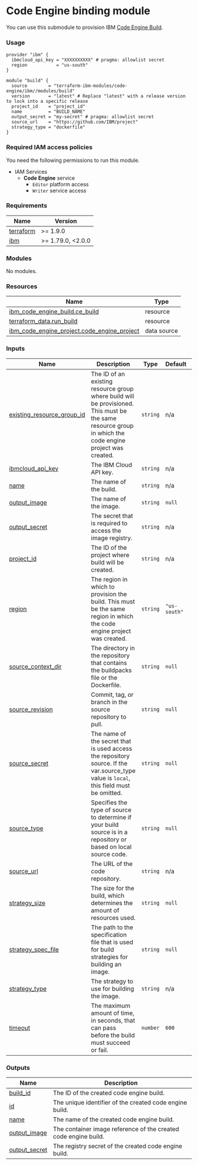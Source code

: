 # Code Engine binding module

You can use this submodule to provision IBM [Code Engine Build](https://cloud.ibm.com/docs/codeengine?topic=codeengine-getting-started).


### Usage
```hcl
provider "ibm" {
  ibmcloud_api_key = "XXXXXXXXXX" # pragma: allowlist secret
  region           = "us-south"
}

module "build" {
  source        = "terraform-ibm-modules/code-engine/ibm//modules/build"
  version       = "latest" # Replace "latest" with a release version to lock into a specific release
  project_id    = "project_id"
  name          = "BUILD_NAME"
  output_secret = "my-secret" # pragma: allowlist secret
  source_url    = "https://github.com/IBM/project"
  strategy_type = "dockerfile"
}
```

### Required IAM access policies

You need the following permissions to run this module.

- IAM Services
    - **Code Engine** service
        - `Editor` platform access
        - `Writer` service access

<!-- BEGINNING OF PRE-COMMIT-TERRAFORM DOCS HOOK -->
### Requirements

| Name | Version |
|------|---------|
| <a name="requirement_terraform"></a> [terraform](#requirement\_terraform) | >= 1.9.0 |
| <a name="requirement_ibm"></a> [ibm](#requirement\_ibm) | >= 1.79.0, <2.0.0 |

### Modules

No modules.

### Resources

| Name | Type |
|------|------|
| [ibm_code_engine_build.ce_build](https://registry.terraform.io/providers/ibm-cloud/ibm/latest/docs/resources/code_engine_build) | resource |
| [terraform_data.run_build](https://registry.terraform.io/providers/hashicorp/terraform/latest/docs/resources/data) | resource |
| [ibm_code_engine_project.code_engine_project](https://registry.terraform.io/providers/ibm-cloud/ibm/latest/docs/data-sources/code_engine_project) | data source |

### Inputs

| Name | Description | Type | Default | Required |
|------|-------------|------|---------|:--------:|
| <a name="input_existing_resource_group_id"></a> [existing\_resource\_group\_id](#input\_existing\_resource\_group\_id) | The ID of an existing resource group where build will be provisioned. This must be the same resource group in which the code engine project was created. | `string` | n/a | yes |
| <a name="input_ibmcloud_api_key"></a> [ibmcloud\_api\_key](#input\_ibmcloud\_api\_key) | The IBM Cloud API key. | `string` | n/a | yes |
| <a name="input_name"></a> [name](#input\_name) | The name of the build. | `string` | n/a | yes |
| <a name="input_output_image"></a> [output\_image](#input\_output\_image) | The name of the image. | `string` | `null` | no |
| <a name="input_output_secret"></a> [output\_secret](#input\_output\_secret) | The secret that is required to access the image registry. | `string` | n/a | yes |
| <a name="input_project_id"></a> [project\_id](#input\_project\_id) | The ID of the project where build will be created. | `string` | n/a | yes |
| <a name="input_region"></a> [region](#input\_region) | The region in which to provision the build. This must be the same region in which the code engine project was created. | `string` | `"us-south"` | no |
| <a name="input_source_context_dir"></a> [source\_context\_dir](#input\_source\_context\_dir) | The directory in the repository that contains the buildpacks file or the Dockerfile. | `string` | `null` | no |
| <a name="input_source_revision"></a> [source\_revision](#input\_source\_revision) | Commit, tag, or branch in the source repository to pull. | `string` | `null` | no |
| <a name="input_source_secret"></a> [source\_secret](#input\_source\_secret) | The name of the secret that is used access the repository source. If the var.source\_type value is `local`, this field must be omitted. | `string` | `null` | no |
| <a name="input_source_type"></a> [source\_type](#input\_source\_type) | Specifies the type of source to determine if your build source is in a repository or based on local source code. | `string` | `null` | no |
| <a name="input_source_url"></a> [source\_url](#input\_source\_url) | The URL of the code repository. | `string` | n/a | yes |
| <a name="input_strategy_size"></a> [strategy\_size](#input\_strategy\_size) | The size for the build, which determines the amount of resources used. | `string` | `null` | no |
| <a name="input_strategy_spec_file"></a> [strategy\_spec\_file](#input\_strategy\_spec\_file) | The path to the specification file that is used for build strategies for building an image. | `string` | `null` | no |
| <a name="input_strategy_type"></a> [strategy\_type](#input\_strategy\_type) | The strategy to use for building the image. | `string` | n/a | yes |
| <a name="input_timeout"></a> [timeout](#input\_timeout) | The maximum amount of time, in seconds, that can pass before the build must succeed or fail. | `number` | `600` | no |

### Outputs

| Name | Description |
|------|-------------|
| <a name="output_build_id"></a> [build\_id](#output\_build\_id) | The ID of the created code engine build. |
| <a name="output_id"></a> [id](#output\_id) | The unique identifier of the created code engine build. |
| <a name="output_name"></a> [name](#output\_name) | The name of the created code engine build. |
| <a name="output_output_image"></a> [output\_image](#output\_output\_image) | The container image reference of the created code engine build. |
| <a name="output_output_secret"></a> [output\_secret](#output\_output\_secret) | The registry secret of the created code engine build. |
<!-- END OF PRE-COMMIT-TERRAFORM DOCS HOOK -->
